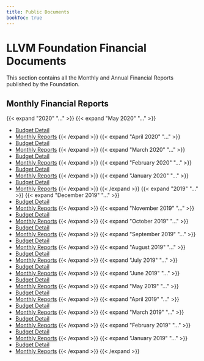 ```yaml
---
title: Public Documents
bookToc: true
---
```

# LLVM Foundation Financial Documents
This section contains all the Monthly and Annual Financial Reports published by the Foundation. 

## Monthly Financial Reports
{{< expand "2020" "..." >}}
  {{< expand "May 2020" "..." >}}
   * [Budget Detail](/documents/finance/statements/2020/5_May/LLVM_Foundation_-_Budget_Detail.pdf)
   * [Monthly Reports](/documents/finance/statements/2020/5_May/LLVM_Foundation_-_Monthly_Reports.pdf)
  {{< /expand >}}
  {{< expand "April 2020" "..." >}}
   * [Budget Detail](/documents/finance/statements/2020/4_April/LLVM_Foundation_-_Budget_Detail.pdf)
   * [Monthly Reports](/documents/finance/statements/2020/4_April/LLVM_Foundation_-_Monthly_Reports.pdf)
  {{< /expand >}}
  {{< expand "March 2020" "..." >}}
   * [Budget Detail](/documents/finance/statements/2020/3_March/LLVM_Foundation_-_Budget_Detail.pdf)
   * [Monthly Reports](/documents/finance/statements/2020/3_March/LLVM_Foundation_-_Monthly_Reports.pdf)
  {{< /expand >}}
  {{< expand "February 2020" "..." >}}
   * [Budget Detail](/documents/finance/statements/2020/2_February/LLVM_Foundation_-_Budget_Detail.pdf)
   * [Monthly Reports](/documents/finance/statements/2020/2_February/LLVM_Foundation_-_Monthly_Reports.pdf)
  {{< /expand >}}
  {{< expand "January 2020" "..." >}}
   * [Budget Detail](/documents/finance/statements/2020/1_January/LLVM_Foundation_-_Budget_Detail.pdf)
   * [Monthly Reports](/documents/finance/statements/2020/1_January/LLVM_Foundation_-_Monthly_Reports.pdf)
  {{< /expand >}}
{{< /expand >}}
{{< expand "2019" "..." >}}
  {{< expand "December 2019" "..." >}}
   * [Budget Detail](/documents/finance/statements/2019/12_December/LLVM_Foundation_-_Budget_Detail.pdf)
   * [Monthly Reports](/documents/finance/statements/2019/12_December/LLVM_Foundation_-_Monthly_Reports.pdf)
  {{< /expand >}}
  {{< expand "November 2019" "..." >}}
   * [Budget Detail](/documents/finance/statements/2019/11_November/LLVM_Foundation_-_Budget_Detail.pdf)
   * [Monthly Reports](/documents/finance/statements/2019/11_November/LLVM_Foundation_-_Monthly_Reports.pdf)
  {{< /expand >}}
  {{< expand "October 2019" "..." >}}
   * [Budget Detail](/documents/finance/statements/2019/10_October/LLVM_Foundation_-_Budget_Detail.pdf)
   * [Monthly Reports](/documents/finance/statements/2019/10_October/LLVM_Foundation_-_Monthly_Reports.pdf)
  {{< /expand >}}
  {{< expand "September 2019" "..." >}}
   * [Budget Detail](/documents/finance/statements/2019/9_September/LLVM_Foundation_-_Budget_Detail.pdf)
   * [Monthly Reports](/documents/finance/statements/2019/9_September/LLVM_Foundation_-_Monthly_Reports.pdf)
  {{< /expand >}}
  {{< expand "August 2019" "..." >}}
   * [Budget Detail](/documents/finance/statements/2019/8_August/LLVM_Foundation_-_Budget_Detail.pdf)
   * [Monthly Reports](/documents/finance/statements/2019/8_August/LLVM_Foundation_-_Monthly_Reports.pdf)
  {{< /expand >}}
  {{< expand "July 2019" "..." >}}
   * [Budget Detail](/documents/finance/statements/2019/7_July/LLVM_Foundation_-_Budget_Detail.pdf)
   * [Monthly Reports](/documents/finance/statements/2019/7_July/LLVM_Foundation_-_Monthly_Reports.pdf)
  {{< /expand >}}
  {{< expand "June 2019" "..." >}}
   * [Budget Detail](/documents/finance/statements/2019/6_June/LLVM_Foundation_-_Budget_Detail.pdf)
   * [Monthly Reports](/documents/finance/statements/2019/6_June/LLVM_Foundation_-_Monthly_Reports.pdf)
  {{< /expand >}}
  {{< expand "May 2019" "..." >}}
   * [Budget Detail](/documents/finance/statements/2019/5_May/LLVM_Foundation_-_Budget_Detail.pdf)
   * [Monthly Reports](/documents/finance/statements/2019/5_May/LLVM_Foundation_-_Monthly_Reports.pdf)
  {{< /expand >}}
  {{< expand "April 2019" "..." >}}
   * [Budget Detail](/documents/finance/statements/2019/4_April/LLVM_Foundation_-_Budget_Detail.pdf)
   * [Monthly Reports](/documents/finance/statements/2019/4_April/LLVM_Foundation_-_Monthly_Reports.pdf)
  {{< /expand >}}
  {{< expand "March 2019" "..." >}}
   * [Budget Detail](/documents/finance/statements/2019/3_March/LLVM_Foundation_-_Budget_Detail.pdf)
   * [Monthly Reports](/documents/finance/statements/2019/3_March/LLVM_Foundation_-_Monthly_Reports.pdf)
  {{< /expand >}}
  {{< expand "February 2019" "..." >}}
   * [Budget Detail](/documents/finance/statements/2019/2_February/LLVM_Foundation_-_Budget_Detail.pdf)
   * [Monthly Reports](/documents/finance/statements/2019/2_February/LLVM_Foundation_-_Monthly_Reports.pdf)
  {{< /expand >}}
  {{< expand "January 2019" "..." >}}
   * [Budget Detail](/documents/finance/statements/2019/1_January/LLVM_Foundation_-_Budget_Detail.pdf)
   * [Monthly Reports](/documents/finance/statements/2019/1_January/LLVM_Foundation_-_Monthly_Reports.pdf)
  {{< /expand >}}
{{< /expand >}}
